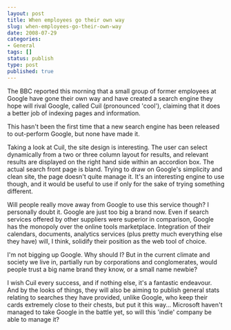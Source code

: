 ```yaml
---
layout: post
title: When employees go their own way
slug: when-employees-go-their-own-way
date: 2008-07-29
categories:
- General
tags: []
status: publish
type: post
published: true
---
```

<p>The BBC reported this morning that a small group of former employees at Google have gone their own way and have created a search engine they hope will rival Google, called Cuil (pronounced 'cool'), claiming that it does a better job of indexing pages and information.</p>
<p>This hasn't been the first time that a new search engine has been released to out-perform Google, but none have made it.</p>
<p>Taking a look at Cuil, the site design is interesting. The user can select dynamically from a two or three column layout for results, and relevant results are displayed on the right hand side within an accordion box. The actual search front page is bland. Trying to draw on Google's simplicity and clean site, the page doesn't quite manage it. It's an interesting engine to use though, and it would be useful to use if only for the sake of trying something different.</p>
<p>Will people really move away from Google to use this service though? I personally doubt it. Google are just too big a brand now. Even if search services offered by other suppliers were superior in comparison, Google has the monopoly over the online tools marketplace. Integration of their calendars, documents, analytics services (plus pretty much everything else they have) will, I think, solidify their position as the web tool of choice.</p>
<p>I'm not bigging up Google. Why should I? But in the current climate and society we live in, partially run by corporations and conglomerates, would people trust a big name brand they know, or a small name newbie?</p>
<p>I wish Cuil every success, and if nothing else, it's a fantastic endeavour. And by the looks of things, they will also be aiming to publish general stats relating to searches they have provided, unlike Google, who keep their cards extremely close to their chests, but put it this way... Microsoft haven't managed to take Google in the battle yet, so will this 'indie' company be able to manage it?</p>

